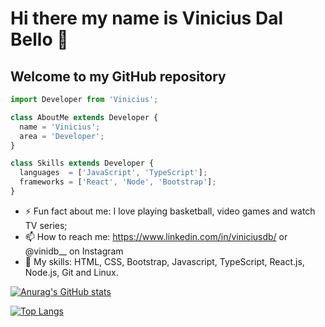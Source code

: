
# Hi there my name is Vinicius Dal Bello 👋
## Welcome to my GitHub repository

```js
import Developer from 'Vinicius';

class AboutMe extends Developer {
  name = 'Vinicius';
  area = 'Developer';
}

class Skills extends Developer {
  languages  = ['JavaScript', 'TypeScript'];
  frameworks = ['React', 'Node', 'Bootstrap'];
}
```

- ⚡ Fun fact about me: I love playing basketball, video games and watch TV series;
- 📫 How to reach me: https://www.linkedin.com/in/viniciusdb/ or @vinidb__ on Instagram
- 🔧 My skills: HTML, CSS, Bootstrap, Javascript, TypeScript, React.js, Node.js, Git and Linux.

[![Anurag's GitHub stats](https://github-readme-stats.vercel.app/api?username=vinidalbello)](https://github.com/anuraghazra/github-readme-stats)

[![Top Langs](https://github-readme-stats.vercel.app/api/top-langs/?username=vinidalbello)](https://github.com/anuraghazra/github-readme-stats)
